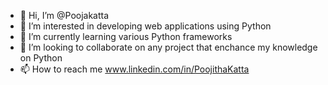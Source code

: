 - 👋 Hi, I’m @Poojakatta
- 👀 I’m interested in developing web applications using Python
- 🌱 I’m currently learning various Python frameworks
- 💞️ I’m looking to collaborate on any project that enchance my knowledge on Python
- 📫 How to reach me www.linkedin.com/in/PoojithaKatta
<!---
Poojakatta/Poojakatta is a ✨ special ✨ repository because its `README.md` (this file) appears on your GitHub profile.
You can click the Preview link to take a look at your changes.
--->

